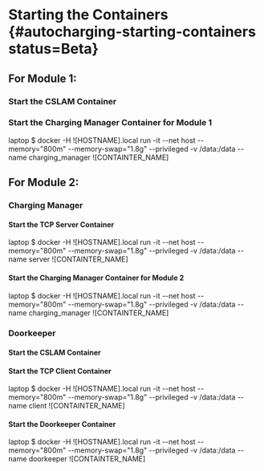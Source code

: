 # Starting the Containers {#autocharging-starting-containers status=Beta}

## For Module 1:

### Start the CSLAM Container

### Start the Charging Manager Container for Module 1

laptop $ docker -H ![HOSTNAME].local run -it --net host --memory="800m" --memory-swap="1.8g" --privileged -v /data:/data --name charging_manager ![CONTAINTER_NAME] 

## For Module 2:

### Charging Manager 

#### Start the TCP Server Container 

laptop $ docker -H ![HOSTNAME].local run -it --net host --memory="800m" --memory-swap="1.8g" --privileged -v /data:/data --name server ![CONTAINTER_NAME] 

#### Start the Charging Manager Container for Module 2

laptop $ docker -H ![HOSTNAME].local run -it --net host --memory="800m" --memory-swap="1.8g" --privileged -v /data:/data --name charging_manager  ![CONTAINTER_NAME] 

### Doorkeeper 

#### Start the CSLAM Container 

#### Start the TCP Client Container 

laptop $ docker -H ![HOSTNAME].local run -it --net host --memory="800m" --memory-swap="1.8g" --privileged -v /data:/data --name client ![CONTAINTER_NAME] 


#### Start the Doorkeeper Container

laptop $ docker -H ![HOSTNAME].local run -it --net host --memory="800m" --memory-swap="1.8g" --privileged -v /data:/data --name doorkeeper ![CONTAINTER_NAME] 
